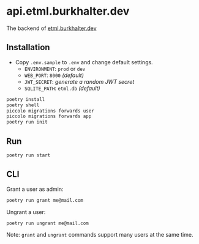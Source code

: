 # api.etml.burkhalter.dev

The backend of [etml.burkhalter.dev](https://github.com/BurkhalterY/etml.burkhalter.dev)

## Installation

- Copy `.env.sample` to `.env` and change default settings.
  - `ENVIRONMENT`: `prod` or `dev`
  - `WEB_PORT`: `8000` _(default)_
  - `JWT_SECRET`: _generate a random JWT secret_
  - `SQLITE_PATH`: `etml.db` _(default)_

```bash
poetry install
poetry shell
piccolo migrations forwards user
piccolo migrations forwards app
poetry run init
```

## Run

```bash
poetry run start
```

## CLI

Grant a user as admin:

```bash
poetry run grant me@mail.com
```

Ungrant a user:

```bash
poetry run ungrant me@mail.com
```

Note: `grant` and `ungrant` commands support many users at the same time.
